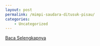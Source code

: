 ```yaml
---
layout: post
permalink: /mimpi-saudara-ditusuk-pisau/
categories:
    - Uncategorized
---
```


[Baca Selengkapnya](/07)